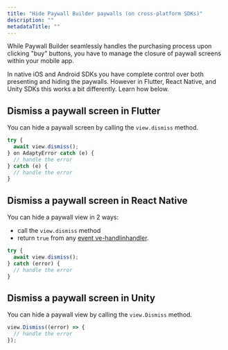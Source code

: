 ```yaml
---
title: "Hide Paywall Builder paywalls (on cross-platform SDKs)"
description: ""
metadataTitle: ""
---
```


While Paywall Builder seamlessly handles the purchasing process upon clicking "buy" buttons, you have to manage the closure of paywall screens within your mobile app.

In native iOS and Android SDKs you have complete control over both presenting and hiding the paywalls. However in Flutter, React Native, and Unity SDKs this works a bit differently. Learn how below.

## Dismiss a paywall screen in Flutter

You can hide a paywall screen by calling the `view.dismiss` method.

```typescript Flutter
try {
  await view.dismiss();
} on AdaptyError catch (e) {
  // handle the error
} catch (e) {
  // handle the error
}
```

## Dismiss a paywall screen in React Native

You can hide a paywall view in 2 ways: 

- call the `view.dismiss` method 
- return `true` from any [event ve-handlinhandler](handling-pb-paywall-events).

```typescript React Native (TSX)
try {
  await view.dismiss();
} catch (error) {
  // handle the error
}

```

## Dismiss a paywall screen in Unity

You can hide a paywall view by calling the `view.Dismiss` method.

```typescript Flutter
view.Dismiss((error) => {
  // handle the error
});
```